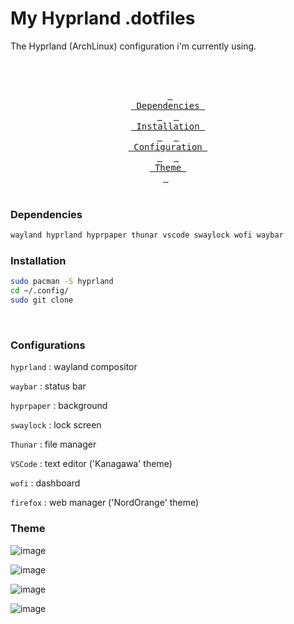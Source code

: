 # My Hyprland .dotfiles

The Hyprland (ArchLinux) configuration i'm currently using.
<br>
<br>

<div align = center><br>

&ensp;[<kbd> <br> Dependencies <br> </kbd>](#Dependencies)&ensp;
&ensp;[<kbd> <br> Installation <br> </kbd>](#Installation)&ensp;
&ensp;[<kbd> <br> Configuration <br> </kbd>](#Configurations)&ensp;
&ensp;[<kbd> <br> Theme <br> </kbd>](#Theme)&ensp;
<br><br></div>

### Dependencies

```bash
wayland hyprland hyprpaper thunar vscode swaylock wofi waybar
```

### Installation

```bash
sudo pacman -S hyprland 
cd ~/.config/
sudo git clone 
```
<br>

### Configurations

```hyprland``` : wayland compositor

```waybar``` : status bar 

```hyprpaper``` : background 

```swaylock``` : lock screen

```Thunar``` : file manager

```VSCode``` : text editor ('Kanagawa' theme)

```wofi``` : dashboard

```firefox``` : web manager ('NordOrange' theme)

### Theme

![image](pictures/home.png)

![image](pictures/code.png)

![image](pictures/multiple.png)

![image](pictures/app2.png)


